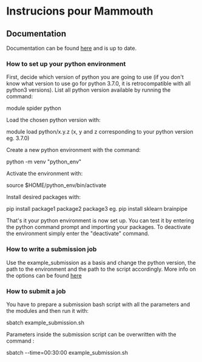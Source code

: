 # Instrucions pour Mammouth

## Documentation

Documentation can be found [here][mammoth doc] and is up to date.

### How to set up your python environment

First, decide which version of python you are going to use (if you don't know what version to use go for python 3.7.0, it is retrocompatible with all python3 versions). List all python version available by running the command:

module spider python

Load the chosen python version with:

module load python/x.y.z
(x, y and z corresponding to your python version eg. 3.7.0)

Create a new python environment with the command:

python -m venv "python_env"

Activate the environment with:

source $HOME/python_env/bin/activate

Install desired packages with:

pip install package1 package2 package3
eg. pip install sklearn brainpipe

That's it your python environment is now set up. You can test it by entering the python command prompt and importing your packages. To deactivate the environment simply enter the "deactivate" command.

### How to write a submission job

Use the example_submission as a basis and change the python version, the path to the environment and the path to the script accordingly.
More info on the options can be found [here][mammoth doc]

### How to submit a job

You have to prepare a submission bash script with all the parameters and the modules and then run it with:

sbatch example_submission.sh

Parameters inside the submission script can be overwritten with the command :

sbatch --time=00:30:00 example_submission.sh

[mammoth doc]: http://wiki.ccs.usherbrooke.ca/Mammouth-Mp2b#Documentation
